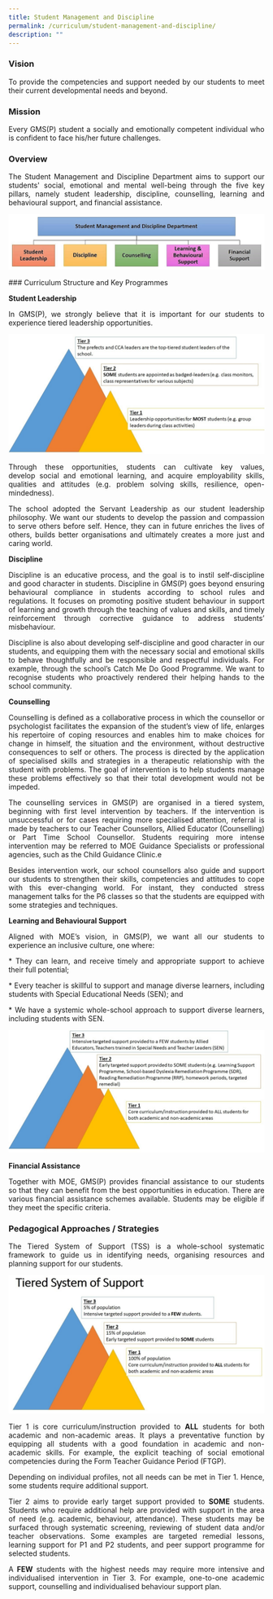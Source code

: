 ```yaml
---
title: Student Management and Discipline
permalink: /curriculum/student-management-and-discipline/
description: ""
---
```

### Vision
<p style="text-align: justify;">To provide the competencies and support needed by our students to meet their current developmental needs and beyond.</p>

### Mission
<p style="text-align: justify;">Every GMS(P) student a socially and emotionally competent individual who is confident to face his/her future challenges.</p>

### Overview
<p style="text-align: justify;">The Student Management and Discipline Department aims to support our students' social, emotional and mental well-being through the five key pillars, namely student leadership, discipline, counselling, learning and behavioural support, and financial assistance.</p>

![](/images/five%20pillars%20of%20department.jpg)
<p></p>
### Curriculum Structure and Key Programmes

<b>Student Leadership</b> <br>
<p></p><p style="text-align: justify;">In GMS(P), we strongly believe that it is important for our students to experience tiered leadership opportunities. </p>

![](/images/student%20leaders.jpg)

<p style="text-align: justify;">Through these opportunities, students can cultivate key values, develop&nbsp;social and emotional learning, and acquire employability skills, qualities and attitudes (e.g. problem solving skills, resilience, open-mindedness).&nbsp;<br>

</p><p style="text-align: justify;">The school adopted the Servant Leadership as our student leadership philosophy. We want our students to develop the passion and compassion to serve others before self. Hence, they can in future enriches the lives of others, builds better organisations and ultimately creates a more just and caring world.</p>

<b>Discipline</b> <br> 
<p style="text-align: justify;">Discipline is an educative process, and the goal is to instil self-discipline and good character in students. Discipline in GMS(P) goes beyond ensuring behavioural compliance in students according to school rules and regulations. It focuses on promoting positive student behaviour in support of learning and growth through the teaching of values and skills, and timely reinforcement through corrective guidance to address students’ misbehaviour.&nbsp;<br>

</p><p style="text-align: justify;">Discipline is also about developing self-discipline and good character in our students, and equipping them with the necessary social and emotional skills to behave thoughtfully and be responsible and respectful individuals. For example, through the school’s Catch Me Do Good Programme. We want to recognise students who proactively rendered their helping hands to the school community.  </p>
 
<b>Counselling</b> <br>
<p style="text-align: justify;">Counselling is defined as a collaborative process in which the counsellor or psychologist facilitates the expansion of the student’s view of life, enlarges his repertoire of coping resources and enables him to make choices for change in himself, the situation and the environment, without destructive consequences to self or others. The process is directed by the application of specialised skills and strategies in a therapeutic relationship with the student with problems. The goal of intervention is to help students manage these problems effectively so that their total development would not be impeded.<br>

</p><p style="text-align: justify;">The counselling services in GMS(P) are organised in a tiered system, beginning with first level intervention by teachers. If the intervention is unsuccessful or for cases requiring more specialised attention, referral is made by teachers to our Teacher Counsellors, Allied Educator (Counselling) or Part Time School Counsellor. Students requiring more intense intervention may be referred to MOE Guidance Specialists or professional agencies, such as the Child Guidance Clinic.e<br>

</p><p style="text-align: justify;">Besides intervention work, our school counsellors also guide and support our students to strengthen their skills, competencies and attitudes to cope with this ever-changing world. For instant, they conducted stress management talks for the P6 classes so that the students are equipped with some strategies and techniques.&nbsp;  </p>
  
<b>Learning and Behavioural Support</b> <br> 
<p style="text-align: justify;">Aligned with MOE’s vision, in GMS(P), we want all our students to experience an inclusive culture, one where:<br>

</p><p style="text-align: justify;">* They can learn, and receive timely and appropriate support to achieve their full potential;&nbsp;<br>
</p><p style="text-align: justify;">* Every teacher is skillful to support and manage diverse learners, including students with Special Educational Needs (SEN); and&nbsp;<br>
</p><p style="text-align: justify;">* We have a systemic whole-school approach to support diverse learners, including students with SEN.</p>

![](/images/SEN%20mode.jpg)

<b>Financial Assistance</b> <br>
<p style="text-align: justify;">Together with MOE, GMS(P) provides financial assistance to our students so that they can benefit from the best opportunities in education. There are various financial assistance schemes available. Students may be eligible if they meet the specific criteria.&nbsp;  </p>

### Pedagogical Approaches / Strategies

<p style="text-align: justify;">The Tiered System of Support (TSS) is a whole-school systematic framework to guide us in identifying needs, organising resources and planning support for our students.</p>

![](/images/Tiered%20System%20of%20Support.jpg)

<p style="text-align: justify;">Tier 1 is core curriculum/instruction provided to&nbsp;<b>ALL</b>&nbsp;students for both academic and non-academic areas. It plays a preventative function by equipping all students with a good foundation in academic and non-academic skills. For example, the explicit teaching of social emotional competencies during the Form Teacher Guidance Period (FTGP). <br> 
  
</p><p style="text-align: justify;">Depending on individual profiles, not all needs can be met in Tier 1. Hence, some students require additional support.  <br>
  
</p><p style="text-align: justify;">Tier 2 aims to provide early target support provided to&nbsp;<b>SOME</b>&nbsp;students. Students who require additional help are provided with support in the area of need (e.g. academic, behaviour, attendance). These students may be surfaced through systematic screening, reviewing of student data and/or teacher observations. Some examples are targeted remedial lessons, learning support for P1 and P2 students, and peer support programme for selected students.  <br>
  
</p><p style="text-align: justify;">A&nbsp;<b>FEW</b>&nbsp;students with the highest needs may require more intensive and individualised intervention in Tier 3. For example, one-to-one academic support, counselling and individualised behaviour support plan.</p>
